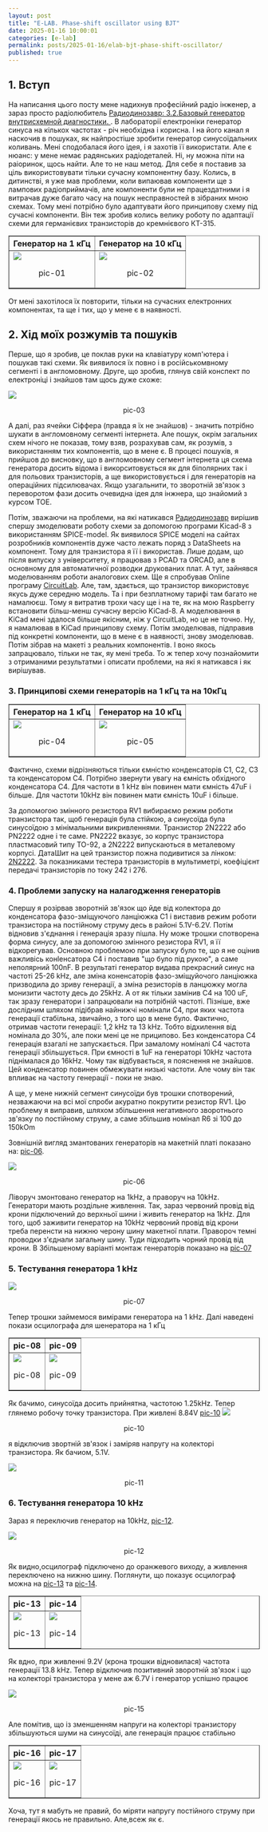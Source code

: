 ```yaml
---
layout: post
title: "E-LAB. Phase-shift oscillator using BJT"
date: 2025-01-16 10:00:01
categories: [e-lab]
permalink: posts/2025-01-16/elab-bjt-phase-shift-oscillator/
published: true
---
```


<!-- TOC BEGIN -->

<!-- TOC END -->

## <a name="p1">1. Вступ</a>
На написання цього посту мене надихнув професійний радіо інженер, а зараз просто радіолюбитель [Радиодинозавр: 3.2.Базовый генератор внутрисхемной диагностики. ](https://www.youtube.com/watch?v=hohz248USWc).
В лабораторії електроніки генератор синуса на кількох частотах - річ необхідна і корисна. І на його канал  я наскочив в пошуках, як найпростіше зробити генератор синусоїдальних коливань. 
Мені сподобалася його ідея, і я захотів її використати. Але є нюанс: у мене немає радянських радіодеталей. Ні, ну можна піти на раіоринок, щось найти. 
Але то не наш метод. Для себе я поставив за ціль використовувати тільки сучасну компонентну базу. Колись, в дитинстві, я уже мав проблеми, 
коли випаював компоненти ще з лампових радіоприймачів, але компоненти були не працездатними і я витрачав дуже багато часу на пошук несправностей в зібраних мною схемах. 
Тому мені потрібно було адаптувати його принципову схему під сучасні компоненти. Він теж зробив колись велику роботу по адаптації схеми для германієвих транзисторів до кремнієвого КТ-315.



<HTML>
<HEAD>
<TITLE>Принципова схема генраторів на 1 кГц та 10 кГц  від [Радиодинозавр](https://www.youtube.com/@%D0%A0%D0%B0%D0%B4%D0%B8%D0%BE%D0%B4%D0%B8%D0%BD%D0%BE%D0%B7%D0%B0%D0%B2%D1%80)</TITLE>
</HEAD>
<BODY>
<TABLE BORDER="1">
<TR>
    <TH>Генератор на 1 кГц </TH>
    <TH>Генератор на 10 кГц </TH>
</TR>
<TR>
    <TD><kbd><img src="../assets/img/posts/2025-01-16-e-lab-gensin/doc/pic-01.png" /></kbd>
<p style="text-align: center;"><a name="pic-01">pic-01</a></p></TD>
    <TD><kbd><img src="../assets/img/posts/2025-01-16-e-lab-gensin/doc/pic-02.png" /></kbd>
<p style="text-align: center;"><a name="pic-02">pic-02</a></p></TD>
</TR>
</TABLE>
</BODY>
</HTML>


 От мені захотілося їх повторити, тільки на сучасних електронних компонентах, та ще і тих, що у мене є в наявності.


## <a name="p2">2. Хід моїх розжумів та пошуків</a>

Перше, що я зробив, це поклав руки на клавіатуру  комп'ютера і пошукав такі схеми. Як виявилося їх повно і в російськомвному сегменті і в англомовному. 
Друге, що зробив, глянув свій конспект по електроніці і знайшов там щось дуже схоже:

<kbd><img src="../assets/img/posts/2025-01-16-e-lab-gensin/doc/pic-03.jpg" /></kbd>
<p style="text-align: center;"><a name="pic-03">pic-03</a></p>

А далі, раз ячейки Сіффера (правда я їх не знайшов) - значить потрібно шукати в англомовному сегменті інтернета. Але пошук, окрім загальних схем нічого не показав, тому взяв, 
розрахував сам, як розумів, з використанням тих компонентів, що в мене є. 
В процесі пошуків, я прийшов до висновку, що в англомовному сегмент інтернета ця схема генератора досить відома і викорситовується як для біполярних так і для польових 
транзисторів, а ще використовується і для генераторів на операційних підсилювачах. Якщо узагальнити, то зворотній зв'язок з переворотом фази досить очевидна ідея для інжнера, 
що знайомий з курсом ТОЕ. 

Потім, зважаючи на проблеми, на які натикався [Радиодинозавр](https://www.youtube.com/@%D0%A0%D0%B0%D0%B4%D0%B8%D0%BE%D0%B4%D0%B8%D0%BD%D0%BE%D0%B7%D0%B0%D0%B2%D1%80)  вирішив 
спершу змоделювати роботу схеми за допомогою програми Kicad-8  з використанням SPICE-model. 
Як виявилося SPICE моделі на сайтах розробників компонентів дуже часто лежать поряд з DataSheets на компонент. Тому для транзистора я її і використав. Лише додам, що 
після випуску з університету, я працював з PCAD  та ORCAD,  але в основному для автоматичної розводки друкованих плат. А тут, зайнявся моделюванням роботи аналогових схем. 
Ще я спробував  Online програму [CircuitLab](https://www.circuitlab.com/). Але, там, здається, що транзистор використовує якусь дуже середню модель. Та і при безплатному тарифі
 там багато не намалюєш. Тому я витратив трохи часу ще і на те, як на мою Raspberry встановити більш-менш сучасну версію KiCad-8.
А моделювання в KiCad  мені здалося більше якісним, ніж у CircuitLab, но це не точно.  Ну, я намалював в KiCad  принципову схему. Потім змоделював, підправив під конкретні компоненти,
що в мене є в наявності, знову змоделював.  
Потім зібрав на макеті з реальних компонентів. І воно якось запрацювало, тільки не так, яу мені треба. 
То ж тепер хочу познайомити з отриманими результатми і описати проблеми, на які я натикався і як вирішував.



### <a name="p3">3. Принципові схеми генераторів на 1 кГц та на 10кГц</a>



<TITLE>Принципова схема генраторів на 1 кГц та 10 кГц  на іноземних компонентах</TITLE>
</HEAD>
<BODY>
<TABLE BORDER="1">
<TR>
    <TH>Генератор на 1 кГц </TH>
    <TH>Генератор на 10 кГц </TH>
</TR>
<TR>
    <TD><kbd><img src="../assets/img/posts/2025-01-16-e-lab-gensin/doc/pic-04.png" /></kbd>
<p style="text-align: center;"><a name="pic-04">pic-04</a></p></TD>
    <TD><kbd><img src="../assets/img/posts/2025-01-16-e-lab-gensin/doc/pic-05.png" /></kbd>
<p style="text-align: center;"><a name="pic-05">pic-05</a></p></TD>
</TR>
</TABLE>
</BODY>
</HTML>


Фактично, схеми відрізняються тільки ємністю конденсаторів C1, C2, C3 та конденсатором C4. Потрібно звернути увагу на ємність обхідного  конденсатора  C4. 
Для частоти в 1 kHz він повинен мати ємність 47uF і більше. Для частоти 10kHz він повинен мати ємність  10uF і більше.

За допомогою змінного резистора RV1  вибираємо режим роботи транзистора так, щоб генерація була  стійкою, а синусоїда була синусоїдою з мінімальними викривленнями. 
Транзистор 2N2222  або PN2222  одне і те саме. PN2222 вказує, зо корпус транзистора пластмасовий типу TO-92, а 2N2222 випускаються в металевому корпусі. 
ДатаШит на цей транзистор пожна подивитися за лінком: [2N2222](../assets/img/posts/2025-01-16-e-lab-gensin/doc/2n2222_2n2222a.pdf). 
За показниками тестера транзисторів в мультиметрі, коефіцієнт передачі транзисторів по току 242 і 276. 

### <a name="p4">4. Проблеми запуску на налагодження генераторів</a>

Спершу я розірвав зворотній зв'язок що йде від колектора до конденсатора фазо-зміщуючого ланціюжка С1 і  виставив режим  роботи транзистора на постійному струму десь 
в районі 5.1V-6.2V. Потім відновив з'єднання і генерація зразу пішла. Ну може трошки спотворена форма синусу, але за допомогою змінного резистора RV1, я її відкорегував. 
Основною проблемою  при запуску було те, що я не оцінив важливісь конlенсатора С4 і поставив "що було під рукою", а саме неполярний 100nF. В результаті генератор видава 
прекрасний синус на частоті 25-26 kHz, але зміна коненсаторів фазо-зміщуйочого ланціюжка призводила до зриву генерації, а зміна резисторів в ланцюжку могла монизити 
частоту десь до 25kHz. А от як тільки замінив С4 на 100 uF,  так зразу генератори і запрацювали на потрібній частоті. Пізніше, вже дослідним шляхом підібрав найнижчі 
номінали C4,  при яких частота генерації стабільна, звичайно, з того що в мене було. Фактично, отримав частоти генерації: 1,2 kHz  та 13 kHz. Тобто відхилення від номінала 
до 30%, але поки мені це не приципово. Без конденсатора C4  генерація взагалі не запускається. При замалому номіналі C4  частота генерації збільшується. При ємності в 1uF  на 
генераторі 10kHz  частота піднімалася до 16kHz. Чому так відбувається, я пояснення не знайшов. Цей конденсатор повинен обмежувати  низькі частоти. Але чому він так впливає на 
частоту генерації - поки не знаю. 

А ще, у мене нижній сегмент синусоїди був трошки спотворений, незважаючи на всі мої спроби акуратно покрутити резистор RV1.  Цю проблему я виправив, шляхом 
збільшення негативного зворотнього зв'язку по постійному струму, а саме збільшив номінал R6 зі 100 до 150kOm

Зовнішній вигляд змантованих генераторів на макетній платі показано на: [pic-06](#pic-06).

<kbd><img src="../assets/img/posts/2025-01-16-e-lab-gensin/doc/pic-06.jpg" /></kbd>
<p style="text-align: center;"><a name="pic-06">pic-06</a></p>



Ліворуч змонтовано генератор на 1kHz, а праворуч на 10kHz. Генератори мають роздільне живлення. Так, зараз червоний провід від крони підключений до верхньої шини і 
живить генератор на 1kHz. Для того, щоб заживити генератор на 10kHz червоний провід від крони треба перенсти на нижню черону шину макетної плати.  Правороч темні 
проводки  з'єднали загальну шину. Туди підходить чорний провід від крони. В Збільшеному варіанті монтаж генераторів показано на   [pic-07](#pic-07)

### <a name="p5">5. Тестування генератора 1 kHz</a>

<kbd><img src="../assets/img/posts/2025-01-16-e-lab-gensin/doc/pic-07.jpg" /></kbd>
<p style="text-align: center;"><a name="pic-07">pic-07</a></p>

Тепер трошки займемося вимірами генератора на 1 kHz. Далі наведені покази осцилографа для шенератора на 1 кГц

<TITLE>Покази осцилографа на 1 кГц</TITLE>
</HEAD>
<BODY>
<TABLE BORDER="1">
<TR>
    <TH><a name="pic-08">pic-08</a> </TH>
    <TH><a name="pic-09">pic-09</a> </TH>
</TR>
<TR>
    <TD><kbd><img src="../assets/img/posts/2025-01-16-e-lab-gensin/doc/pic-08.jpg" /></kbd>
<p style="text-align: center;"><a name="pic-08">pic-08</a></p></TD>
    <TD><kbd><img src="../assets/img/posts/2025-01-16-e-lab-gensin/doc/pic-09.jpg" /></kbd>
<p style="text-align: center;"><a name="pic-09">pic-09</a></p></TD>
</TR>
</TABLE>
</BODY>
</HTML>

Як бачимо, синусоїда досить прийнятна, частотою 1.25kHz. Тепер глянемо робочу точку транзистора. При живлені 8.84V [pic-10](#pic-10)
<kbd><img src="../assets/img/posts/2025-01-16-e-lab-gensin/doc/pic-10.jpg" /></kbd>
<p style="text-align: center;"><a name="pic-10">pic-10</a></p>
я відключив звортній зв'язок і заміряв напругу на  колекторі транзистора. Як бачиом, 5.1V. 

<kbd><img src="../assets/img/posts/2025-01-16-e-lab-gensin/doc/pic-11.jpg" /></kbd>
<p style="text-align: center;"><a name="pic-11">pic-11</a></p>


### <a name="p6">6. Тестування генератора 10 kHz</a>


Зараз я переключив генератор на 10kHz, [pic-12](pic-12).

<kbd><img src="../assets/img/posts/2025-01-16-e-lab-gensin/doc/pic-12.jpg" /></kbd>
<p style="text-align: center;"><a name="pic-12">pic-12</a></p>

Як видно,осцилограф підключено до оранжевого виходу, а живлення переключено на нижню шину.
Поглянути, що показує осцилограф  можна на [pic-13](#pic-13)  та [pic-14](#pic-14).

<TITLE>Покази осцилографа на 10 кГц</TITLE>
</HEAD>
<BODY>
<TABLE BORDER="1">
<TR>
    <TH><a name="pic-13">pic-13</a> </TH>
    <TH><a name="pic-14">pic-14</a> </TH>
</TR>
<TR>
    <TD><kbd><img src="../assets/img/posts/2025-01-16-e-lab-gensin/doc/pic-13.jpg" /></kbd>
<p style="text-align: center;"><a name="pic-13">pic-13</a></p></TD>
    <TD><kbd><img src="../assets/img/posts/2025-01-16-e-lab-gensin/doc/pic-14.jpg" /></kbd>
<p style="text-align: center;"><a name="pic-14">pic-14</a></p></TD>
</TR>
</TABLE>
</BODY>
</HTML>

Як вдно, при живленні 9.2V (крона трошки відновилася) частота генерації 13.8 kHz. Тепер відключив позитивний зворотній зв'язок і  що на колекторі 
транзистора у мене аж 6.7V  і генератор успішно працює

<kbd><img src="../assets/img/posts/2025-01-16-e-lab-gensin/doc/pic-15.jpg" /></kbd>
<p style="text-align: center;"><a name="pic-15">pic-15</a></p>


Але помітив, що із зменшенням напруги на колекторі транзистору збільшуються шуми на синусоїді, але генерація працює стабільно
<TITLE>Покази осцилографа на 10 кГц з шумами</TITLE>
</HEAD>
<BODY>
<TABLE BORDER="1">
<TR>
    <TH><a name="pic-16">pic-16</a> </TH>
    <TH><a name="pic-17">pic-17</a> </TH>
</TR>
<TR>
    <TD><kbd><img src="../assets/img/posts/2025-01-16-e-lab-gensin/doc/pic-16.jpg" /></kbd>
<p style="text-align: center;"><a name="pic-16">pic-16</a></p></TD>
    <TD><kbd><img src="../assets/img/posts/2025-01-16-e-lab-gensin/doc/pic-17.jpg" /></kbd>
<p style="text-align: center;"><a name="pic-17">pic-17</a></p></TD>
</TR>
</TABLE>
</BODY>
</HTML>

Хоча, тут я мабуть не правий, бо міряти  напругу постійного струму при генерації якось не правильно. Але,всеж  як є.